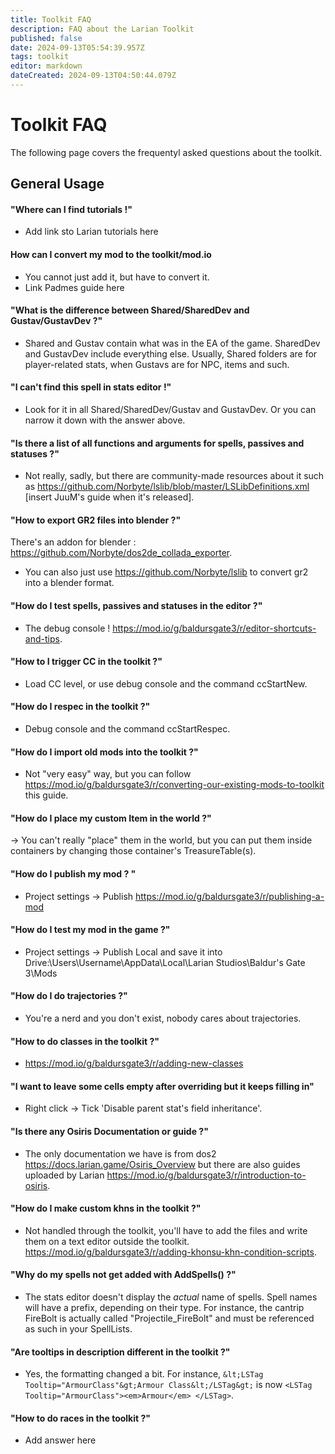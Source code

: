 ```yaml
---
title: Toolkit FAQ
description: FAQ about the Larian Toolkit
published: false
date: 2024-09-13T05:54:39.957Z
tags: toolkit
editor: markdown
dateCreated: 2024-09-13T04:50:44.079Z
---
```


# Toolkit FAQ



The following page covers the frequentyl asked questions about the toolkit.

## General Usage


#### "Where can I find tutorials !"
- Add link sto Larian tutorials here

#### How can I convert my mod to the toolkit/mod.io
- You cannot just add it, but have to convert it.
- Link Padmes guide here
#### "What is the difference between Shared/SharedDev and Gustav/GustavDev ?"

- Shared and Gustav contain what was in  the EA of the game. SharedDev and GustavDev include everything else. Usually, Shared folders are for player-related stats, when Gustavs are for NPC, items and such.


#### "I can't find this spell in stats editor !"

- Look for it in all Shared/SharedDev/Gustav and GustavDev. Or you can narrow it down with the answer above.


#### "Is there a list of all functions and arguments for spells, passives and statuses ?" 

- Not really, sadly, but there are community-made resources about it such as <https://github.com/Norbyte/lslib/blob/master/LSLibDefinitions.xml> [insert JuuM's guide when it's released].


#### "How to export GR2 files into blender ?" 

There's an addon for blender : <https://github.com/Norbyte/dos2de_collada_exporter>. 
- You can also just use <https://github.com/Norbyte/lslib> to convert gr2 into a blender format.


#### "How do I test spells, passives and statuses in the editor ?"
- The debug console ! <https://mod.io/g/baldursgate3/r/editor-shortcuts-and-tips>.

#### "How to I trigger CC in the toolkit ?" 
- Load CC level, or use debug console and the command ccStartNew.
#### "How do I respec in the toolkit ?" 
- Debug console and the command ccStartRespec.
#### "How do I import old mods into the toolkit ?" 
- Not "very easy" way, but you can follow <https://mod.io/g/baldursgate3/r/converting-our-existing-mods-to-toolkit> this guide.
#### "How do I place my custom Item in the world ?" 
-> You can't really "place" them in the world, but you can put them inside containers by changing those container's TreasureTable(s).
#### "How do I publish my mod ? " 
- Project settings -> Publish <https://mod.io/g/baldursgate3/r/publishing-a-mod>
#### "How do I test my mod in the game ?" 
- Project settings -> Publish Local and save it into Drive:\Users\Username\AppData\Local\Larian Studios\Baldur's Gate 3\Mods
#### "How do I do trajectories ?"
- You're a nerd and you don't exist, nobody cares about trajectories.
#### "How to do classes in the toolkit ?" 
- <https://mod.io/g/baldursgate3/r/adding-new-classes>
#### "I want to leave some cells empty after overriding but it keeps filling in"
- Right click -> Tick 'Disable parent stat's field inheritance'.
#### "Is there any Osiris Documentation or guide ?"
- The only documentation we have is from dos2 <https://docs.larian.game/Osiris_Overview> but there are also guides uploaded by Larian <https://mod.io/g/baldursgate3/r/introduction-to-osiris>.
#### "How do I make custom khns in the toolkit ?" 
- Not handled through the toolkit, you'll have to add the files and write them on a text editor outside the toolkit. <https://mod.io/g/baldursgate3/r/adding-khonsu-khn-condition-scripts>.
#### "Why do my spells not get added with AddSpells() ?" 
- The stats editor doesn't display the *actual* name of spells. Spell names will have a prefix, depending on their type. For instance, the cantrip FireBolt is actually called "Projectile_FireBolt" and must be referenced as such in your SpellLists.
#### "Are tooltips in description different in the toolkit ?" 
- Yes, the formatting changed a bit. For instance, `&lt;LSTag Tooltip="ArmourClass"&gt;Armour Class&lt;/LSTag&gt;` is now `<LSTag Tooltip="ArmourClass"><em>Armour</em> </LSTag>`.

#### "How to do races in the toolkit ?" 
- Add answer here
